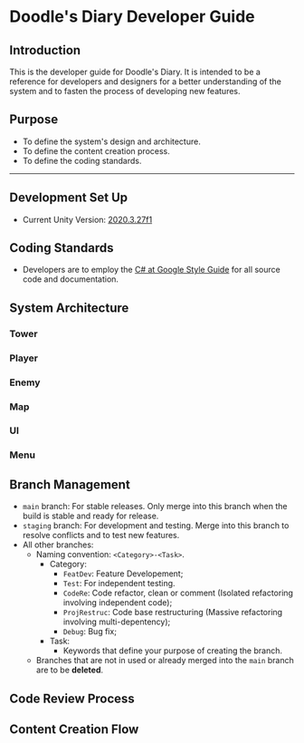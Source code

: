 ﻿# Doodle's Diary Developer Guide

## Introduction
This is the developer guide for Doodle's Diary. It is intended to be a reference for developers and designers for a better understanding of the system and to fasten the process of developing new features.

## Purpose
- To define the system's design and architecture.
- To define the content creation process.
- To define the coding standards.

---

## Development Set Up
- Current Unity Version: [2020.3.27f1](https://unity3d.com/unity/whats-new/2020.3.27)

## Coding Standards

- Developers are to employ the [C# at Google Style Guide](https://google.github.io/styleguide/csharp-style.html) for all source code and documentation.

## System Architecture

### Tower

### Player

### Enemy

### Map

### UI

### Menu


## Branch Management
- `main` branch: For stable releases. Only merge into this branch when the build is stable and ready for release.
- `staging` branch: For development and testing. Merge into this branch to resolve conflicts and to test new features.
- All other branches:
  - Naming convention: `<Category>-<Task>`.
    - Category:
      - `FeatDev`: Feature Developement;
      - `Test`: For independent testing.
      - `CodeRe`: Code refactor, clean or comment (Isolated refactoring involving independent code);
      - `ProjRestruc`: Code base restructuring (Massive refactoring involving multi-depentency);
      - `Debug`: Bug fix;
    - Task:
      - Keywords that define your purpose of creating the branch.
  - Branches that are not in used or already merged into the `main` branch are to be **deleted**.

## Code Review Process

## Content Creation Flow

